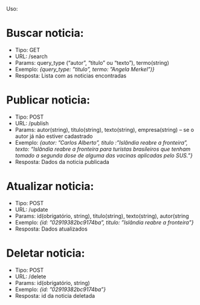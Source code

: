 Uso:

# Buscar noticia:
* Tipo: GET
* URL: /search
* Params:  query_type (“autor”, “titulo” ou “texto”),  termo(string)
* Exemplo:  _{query_type:  ”titulo”,  termo:  ”Angela Merkel”)}_
* Resposta: Lista com as noticias encontradas
# Publicar noticia:
* Tipo: POST
* URL: /publish
* Params:  autor(string), titulo(string), texto(string), empresa(string) – se o autor já não estiver cadastrado   
* Exemplo:  _{autor:  ”Carlos Alberto”, titulo :”Islândia reabre a fronteira”, texto:  “Islândia reabre a fronteira para turistas brasileiros que tenham tomado a segunda dose de alguma das vacinas aplicadas pelo SUS.”}_
* Resposta: Dados da noticia publicada
# Atualizar noticia:
* Tipo: POST
* URL: /update
* Params:  id(obrigatório, string),  titulo(string), texto(string),  autor(string
* Exemplo:  _{id: ”02919382bc9174ba”, titulo: ”Islândia reabre a fronteira”}_
* Resposta: Dados atualizados
# Deletar noticia:
* Tipo: POST
* URL: /delete
* Params:  id(obrigatório, string)
* Exemplo:  _{id: ”02919382bc9174ba”}_
* Resposta: id da noticia deletada
